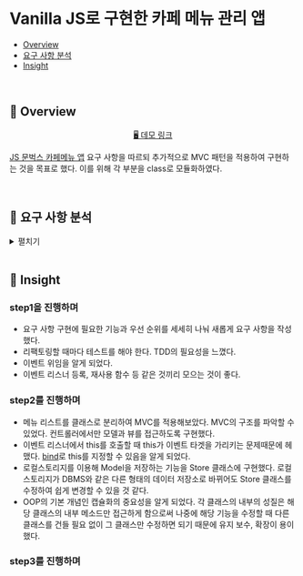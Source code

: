 # Vanilla JS로 구현한 카페 메뉴 관리 앱

- [Overview](#overview)
- [요구 사항 분석](#requirement-analysis)
- [Insight](#insight)

<br/>

## 🔎 Overview <a id="overview"></a>

<p align="middle">
  <a href="https://woojeongmin.com/moonbucks-menu/">🖥️ 데모 링크</a>
</p>

[JS 문벅스 카페메뉴 앱](https://github.com/blackcoffee-study/moonbucks-menu) 요구 사항을 따르되 추가적으로 MVC 패턴을 적용하여 구현하는 것을 목표로 했다. 이를 위해 각 부분을 class로 모듈화하였다.

<br/>

## 🎯 요구 사항 분석 <a id="requirement-analysis"></a>

<details>

<summary> 펼치기 </summary>

### step1

#### TODO: 메뉴 추가 기능
- [x] 메뉴의 이름을 입력받고 확인 버튼을 누르면 메뉴가 추가된다. 
- [x] 메뉴의 이름을 입력받고 엔터키를 입력하면 메뉴가 추가된다.
- [x] 추가되는 메뉴의 아래 마크업은 `<ul id="espresso-menu-list" class="mt-3 pl-0"></ul>` 안에 삽입해야 한다.
- [x] 총 메뉴 갯수를 count 하여 상단에 보여준다.
- [x] 메뉴가 추가되고 나면 input은 빈 값으로 초기화한다.
- [x] 사용자 입력값이 빈 값 혹은 공백이라면 추가하지 않고 경고 메시지를 띄운다.
- [x] **[추가 구현]** 추가한 메뉴 이름이 기존 메뉴 이름 중에 존재하면 추가하지 않고 경고 메시지를 띄운 후 input을 빈 값으로 초기화한다.

#### TODO: 메뉴 수정 기능
- [x] `espresso-menu-list`에 onClick 이벤트를 위임한다.
- [x] target이 *button* tag가 아니라면 무시한다.
- [x] target이 `menu-edit-button` 클래스를 가지고 있으면 메뉴 이름을 수정하는 `prompt` 인터페이스를 띄운다.
- [x] `prompt`의 default 값은 기존 메뉴 이름으로 초기화한다.
- [x] 모달 창에 새로운 메뉴 이름을 입력하고 확인 버튼을 누르면 메뉴 이름이 수정된다.
- [x] 사용자 입력값이 빈 값 혹은 공백이라면 수정하지 않고 경고 메시지를 띄운다.
- [x] **[추가 구현]** 추가한 메뉴 이름이 기존 메뉴 이름 중에 존재하면 수정하지 않고 경고 메시지를 띄운다.

#### TODO: 메뉴 삭제 기능
- [x] `espresso-menu-list`에 onClick 이벤트를 위임한다.
- [x] target이 *button* tag가 아니라면 무시한다.
- [x] target이 `menu-remove-button` 클래스를 가지고 있으면 메뉴 삭제 확인을 위한 `confirm` 인터페이스를 띄운다.
- [x] 확인 버튼을 누르면 메뉴를 삭제한다.
- [x] 총 메뉴 갯수를 count 하여 상단에 보여준다.

### step2

#### TODO: 메뉴를 저장할 메뉴 리스트 생성
- [x] 메뉴들을 관리할 **메뉴 리스트** 클래스를 만든다.
- [x] 메뉴 리스트에 새로운 메뉴를 저장하는 메소드.
- [x] 메뉴 리스트에서 메뉴를 찾아 이름을 수정하는 메소드.
- [x] 메뉴 리스트에서 메뉴를 찾아 삭제하는 메소드.
- [x] 메뉴 길이를 반환하는 메소드.

### TODO: 메뉴를 메뉴 클래스에 담아 관리한다.
- [x] 메뉴 클래스를 만든다.
- [x] setter, getter 메소드를 통해 메뉴의 프로퍼티를 관리한다.

#### TODO: localStorage에 메뉴 데이터 저장
- [x] localStorage에 메뉴 리스트를 저장한다.
  - [x] 메뉴를 추가할 때
  - [x] 메뉴를 수정할 때
  - [x] 메뉴를 삭제할 때
- [x] 새로고침을 했을 때 localStorage에서 데이터를 읽어온다.

#### TODO: 카테고리별로 메뉴판 관리
- [x] 에스프레소, 프라푸치노, 블렌디드, 티바나, 디저트 각각의 카테고리 별로 메뉴 리스트를 만든다.
- [x] 페이지에 최초로 접근할 때는 에스프레소 메뉴 리스트를 읽어온다.
- [x] 에스프레소 메뉴를 화면에 렌더링한다.
- [x] 카테고리 버튼을 클릭하면 해당 카테고리로 화면을 렌더링한다.
- [x] 메뉴 아이템의 수정 버튼을 클릭하면 해당 메뉴 리스트에서 수정한다.
- [x] 메뉴 아이템의 삭제 버튼을 클릭하면 해당 메뉴 리스트에서 삭제한다.
- [ ] **[추가 구현]** 메뉴 카테고리의 이름을 수정하는 기능
- [ ] **[추가 구현]** 메뉴 카테고리를 추가하는 기능 
- [ ] **[추가 구현]** 메뉴 카테고리를 삭제하는 기능

#### TODO: 품절 상태 추가
- [x] 품절 버튼을 추가한다.
- [x] 품절 버튼을 클릭하면 localStorage의 해당 메뉴 리스트의 메뉴에 품절 상태를 저장한다.

#### TODO: **[추가 구현]** 가격 상태 추가
- [x] 가격 입력
- [x] 입력한 가격이 옳바른 값인지 검증
- [x] 가격 수정

#### TODO: 카테고리 이름을 받아 데이터를 읽고 화면을 렌더링하는 메소드
- [x] localStorage에서 해당 카테고리의 메뉴 리스트를 읽어온다.
- [x] 메뉴 관리의 이름을 카테고리 이름으로 업데이트한다.
- [x] 메뉴 이름과 가격 input 필드의 placeholder를 카테고리 이름으로 업데이트한다.
- [x] `espresso-menu-list`의 `innerHTML`을 초기화한다. 
- [x] 읽어온 메뉴 리스트에서 아이템을 순회하며 `menu-list-item`를 생성한다.
- [x] 품절 상태에 따라 `menu-list-item`에 `sold-out` class를 추가한다.
- [x] 읽어온 메뉴 리스트의 길이로 총 메뉴 개수를 업데이트한다.

### TODO: **[추가 구현]** MVC 적용
- [x] MenuList class 분리
- [x] View class 분리
- [x] Controller class 분리

</details>

<br/>

## 💭 Insight <a id="insight"></a>

### step1을 진행하며

- 요구 사항 구현에 필요한 기능과 우선 순위를 세세히 나눠 새롭게 요구 사항을 작성했다.
- 리팩토링할 때마다 테스트를 해야 한다. TDD의 필요성을 느꼈다.
- 이벤트 위임을 알게 되었다.
- 이벤트 리스너 등록, 재사용 함수 등 같은 것끼리 모으는 것이 좋다.

### step2를 진행하며

- 메뉴 리스트를 클래스로 분리하여 MVC를 적용해보았다. MVC의 구조를 파악할 수 있었다. 컨트롤러에서만 모델과 뷰를 접근하도록 구현했다.
- 이벤트 리스너에서 this를 호출할 때 this가 이벤트 타겟을 가리키는 문제때문에 헤맸다. [bind](https://developer.mozilla.org/ko/docs/Web/JavaScript/Reference/Global_Objects/Function/bind)로 this를 지정할 수 있음을 알게 되었다.
- 로컬스토리지를 이용해 Model을 저장하는 기능을 Store 클래스에 구현했다. 로컬스토리지가 DBMS와 같은 다른 형태의 데이터 저장소로 바뀌어도 Store 클래스를 수정하여 쉽게 변경할 수 있을 것 같다.
- OOP의 기본 개념인 캡슐화의 중요성을 알게 되었다. 각 클래스의 내부의 성질은 해당 클래스의 내부 메소드만 접근하게 함으로써 나중에 해당 기능을 수정할 때 다른 클래스를 건들 필요 없이 그 클래스만 수정하면 되기 때문에 유지 보수, 확장이 용이했다.

### step3를 진행하며